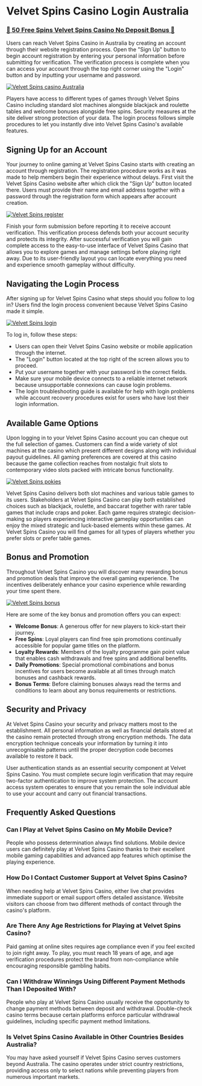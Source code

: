 # Velvet Spins Casino Login Australia

### [🎰 50 Free Spins Velvet Spins Casino No Deposit Bonus 💎](https://tinyurl.com/2w8thbu4)

Users can reach Velvet Spins Casino in Australia by creating an account through their website registration process. Open the "Sign Up" button to begin account registration by entering your personal information before submitting for verification. The verification process is complete when you can access your account through the top right corner using the "Login" button and by inputting your username and password. 

[![Velvet Spins casino Australia](https://github.com/user-attachments/assets/b2d0c14b-0e32-47a4-a534-18a6e2335325)](https://tinyurl.com/2w8thbu4)

Players have access to different types of games through Velvet Spins Casino including standard slot machines alongside blackjack and roulette tables and welcome bonuses alongside free spins. Security measures at the site deliver strong protection of your data. The login process follows simple procedures to let you instantly dive into Velvet Spins Casino's available features.

## Signing Up for an Account

Your journey to online gaming at Velvet Spins Casino starts with creating an account through registration. The registration procedure works as it was made to help members begin their experience without delays. First visit the Velvet Spins Casino website after which click the "Sign Up" button located there. Users must provide their name and email address together with a password through the registration form which appears after account creation.

[![Velvet Spins register](https://github.com/user-attachments/assets/855b0c6a-bc91-415b-b719-3fb9a1313f81)](https://tinyurl.com/2w8thbu4)

Finish your form submission before reporting it to receive account verification. This verification process defends both your account security and protects its integrity. After successful verification you will gain complete access to the easy-to-use interface of Velvet Spins Casino that allows you to explore games and manage settings before playing right away. Due to its user-friendly layout you can locate everything you need and experience smooth gameplay without difficulty.

## Navigating the Login Process

After signing up for Velvet Spins Casino what steps should you follow to log in? Users find the login process convenient because Velvet Spins Casino made it simple.

[![Velvet Spins login](https://github.com/user-attachments/assets/c0bb85f6-caf8-4d14-851b-bb6984d5e3ff)](https://tinyurl.com/2w8thbu4)

To log in, follow these steps:
- Users can open their Velvet Spins Casino website or mobile application through the internet.
- The "Login" button located at the top right of the screen allows you to proceed.
- Put your username together with your password in the correct fields.
- Make sure your mobile device connects to a reliable internet network because unsupportable connexions can cause login problems.
- The login troubleshooting guide is available for help with login problems while account recovery procedures exist for users who have lost their login information.

## Available Game Options

Upon logging in to your Velvet Spins Casino account you can cheque out the full selection of games. Customers can find a wide variety of slot machines at the casino which present different designs along with individual payout guidelines. All gaming preferences are covered at this casino because the game collection reaches from nostalgic fruit slots to contemporary video slots packed with intricate bonus functionality.

[![Velvet Spins pokies](https://github.com/user-attachments/assets/daeb2fbf-ca16-428e-b800-f3fc9d625839)](https://tinyurl.com/2w8thbu4)

Velvet Spins Casino delivers both slot machines and various table games to its users. Stakeholders at Velvet Spins Casino can play both established choices such as blackjack, roulette, and baccarat together with rarer table games that include craps and poker. Each game requires strategic decision-making so players experiencing interactive gameplay opportunities can enjoy the mixed strategic and luck-based elements within these games. At Velvet Spins Casino you will find games for all types of players whether you prefer slots or prefer table games.

## Bonus and Promotion

Throughout Velvet Spins Casino you will discover many rewarding bonus and promotion deals that improve the overall gaming experience. The incentives deliberately enhance your casino experience while rewarding your time spent there.

[![Velvet Spins bonus](https://github.com/user-attachments/assets/9e26a1e2-3f03-44fa-b19a-36e6479013a9)](https://tinyurl.com/2w8thbu4)

Here are some of the key bonus and promotion offers you can expect:
- **Welcome Bonus**: A generous offer for new players to kick-start their journey.
- **Free Spins**: Loyal players can find free spin promotions continually accessible for popular game titles on the platform.
- **Loyalty Rewards**: Members of the loyalty programme gain point value that enables cash withdrawals and free spins and additional benefits.
- **Daily Promotions**: Special promotional combinations and bonus incentives for users become available at all times through match bonuses and cashback rewards.
- **Bonus Terms**: Before claiming bonuses always read the terms and conditions to learn about any bonus requirements or restrictions.


## Security and Privacy

At Velvet Spins Casino your security and privacy matters most to the establishment. All personal information as well as financial details stored at the casino remain protected through strong encryption methods. The data encryption technique conceals your information by turning it into unrecognisable patterns until the proper decryption code becomes available to restore it back.

User authentication stands as an essential security component at Velvet Spins Casino. You must complete secure login verification that may require two-factor authentication to improve system protection. The account access system operates to ensure that you remain the sole individual able to use your account and carry out financial transactions.


<section itemscope itemtype="https://schema.org/FAQPage">
  <h2>Frequently Asked Questions</h2>

  <div itemscope itemprop="mainEntity" itemtype="https://schema.org/Question">
    <h3 itemprop="name">Can I Play at Velvet Spins Casino on My Mobile Device?</h3>
    <div itemscope itemprop="acceptedAnswer" itemtype="https://schema.org/Answer">
      <p itemprop="text">People who possess determination always find solutions. Mobile device users can definitely play at Velvet Spins Casino thanks to their excellent mobile gaming capabilities and advanced app features which optimise the playing experience.</p>
    </div>
  </div>

  <div itemscope itemprop="mainEntity" itemtype="https://schema.org/Question">
    <h3 itemprop="name">How Do I Contact Customer Support at Velvet Spins Casino?</h3>
    <div itemscope itemprop="acceptedAnswer" itemtype="https://schema.org/Answer">
      <p itemprop="text">When needing help at Velvet Spins Casino, either live chat provides immediate support or email support offers detailed assistance. Website visitors can choose from two different methods of contact through the casino's platform.</p>
    </div>
  </div>

  <div itemscope itemprop="mainEntity" itemtype="https://schema.org/Question">
    <h3 itemprop="name">Are There Any Age Restrictions for Playing at Velvet Spins Casino?</h3>
    <div itemscope itemprop="acceptedAnswer" itemtype="https://schema.org/Answer">
      <p itemprop="text">Paid gaming at online sites requires age compliance even if you feel excited to join right away. To play, you must reach 18 years of age, and age verification procedures protect the brand from non-compliance while encouraging responsible gambling habits.</p>
    </div>
  </div>

  <div itemscope itemprop="mainEntity" itemtype="https://schema.org/Question">
    <h3 itemprop="name">Can I Withdraw Winnings Using Different Payment Methods Than I Deposited With?</h3>
    <div itemscope itemprop="acceptedAnswer" itemtype="https://schema.org/Answer">
      <p itemprop="text">People who play at Velvet Spins Casino usually receive the opportunity to change payment methods between deposit and withdrawal. Double-check casino terms because certain platforms enforce particular withdrawal guidelines, including specific payment method limitations.</p>
    </div>
  </div>

  <div itemscope itemprop="mainEntity" itemtype="https://schema.org/Question">
    <h3 itemprop="name">Is Velvet Spins Casino Available in Other Countries Besides Australia?</h3>
    <div itemscope itemprop="acceptedAnswer" itemtype="https://schema.org/Answer">
      <p itemprop="text">You may have asked yourself if Velvet Spins Casino serves customers beyond Australia. The casino operates under strict country restrictions, providing access only to select nations while preventing players from numerous important markets.</p>
    </div>
  </div>
</section>
